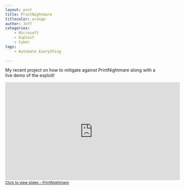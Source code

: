 ```yaml
---
layout: post
title: PrintNightmare
titlecolor: orange
author: Jeff
categories:
    - Microsoft
    - Exploit
    - Cyber
tags:
    - Automate Everything
    
---
```


My recent project on how to mitigate against PrintNightmare along with a live demo of the exploit!

<!--more-->

<div class="drac-text-center">
  <iframe width="560" height="315" src="https://youtube.com/embed/UD0jGt3_5_k" title="YouTube video player" frameborder="0" allow="accelerometer; autoplay; clipboard-write; encrypted-media; gyroscope; picture-in-picture" allowfullscreen></iframe>
</div>
<div class="drac-text-center">
     <a style="font-size: calc(10px + .2vw)" href="https://github.com/ursaMaj0r/cyber-research-projects/blob/main/PrintNightmare/PrintNightmare.pdf">Click to view slides - PrintNightmare</a>
</div>
